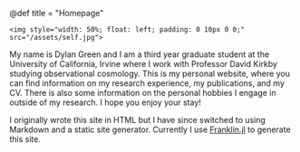@def title = "Homepage"
<!-- @def tags = ["syntax", "code"] -->

~~~
<img style="width: 50%; float: left; padding: 0 10px 0 0;" src="/assets/self.jpg">
~~~
 My name is Dylan Green and I am a third year graduate student at the University
 of California, Irvine where I work with Professor David Kirkby studying
 observational cosmology. This is my personal website, where you can find
 information on my research experience, my publications, and my CV. There is
 also some information on the personal hobbies I engage in outside of my research.
 I hope you enjoy your stay!

 I originally wrote this site in HTML but I have since switched to using
 Markdown and a static site generator. Currently I use [Franklin.jl](https://franklinjl.org/)
 to generate this site.

